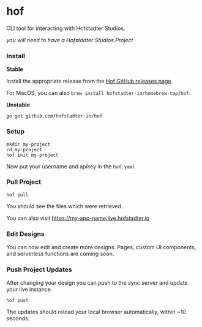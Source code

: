 # hof

CLI tool for interacting with Hofstadter Studios.

_you will need to have a Hofstadter Studios Project_

### Install

__Stable__

Install the appropriate release from
the [Hof GitHub releases page](https://github.com/hofstadter-io/hof/releases).

For MacOS, you can also `brew install hofstadter-io/homebrew-tap/hof`.

__Unstable__

```
go get github.com/hofstadter-io/hof
```

### Setup

```
mkdir my-project
cd my-project
hof init my-project
```

Now put your username and apikey in the `hof.yaml`

### Pull Project

```
hof pull
```

You should see the files which were retrieved.

You can also visit https://my-app-name.live.hofstadter.io

### Edit Designs

You can now edit and create more designs.
Pages, custom UI components, and serverless functions
are coming soon.

### Push Project Updates

After changing your design you can
push to the sync server and update
your live instance.

```
hof push
```

The updates should reload your local browser
automatically, within ~10 seconds.

